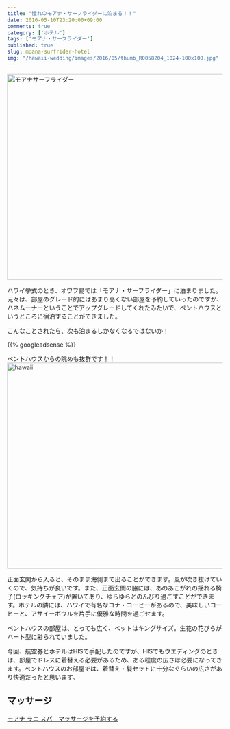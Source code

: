 ```yaml
---
title: "憧れのモアナ・サーフライダーに泊まる！！"
date: 2016-05-10T23:20:00+09:00
comments: true
category: ['ホテル']
tags: ['モアナ・サーフライダー']
published: true
slug: moana-surfrider-hotel
img: "/hawaii-wedding/images/2016/05/thumb_R0058204_1024-100x100.jpg"
---
```

<img src="/hawaii-wedding/images/2016/05/thumb_R0058204_1024-1024x768.jpg" alt="モアナサーフライダー" width="640" height="480" class="aligncenter size-large wp-image-70" />

ハワイ挙式のとき、オワフ島では「モアナ・サーフライダー」に泊まりました。元々は、部屋のグレード的にはあまり高くない部屋を予約していったのですが、ハネムーナーということでアップグレードしてくれたみたいで、ペントハウスというところに宿泊することができました。

こんなことされたら、次も泊まるしかなくなるではないか！

<!--more-->
{{% googleadsense %}}


ペントハウスからの眺めも抜群です！！
<img src="/hawaii-wedding/images/2016/05/thumb_R0058193_1024-1024x768.jpg" alt="hawaii" width="640" height="480" class="aligncenter size-large wp-image-60" />

正面玄関から入ると、そのまま海側まで出ることができます。風が吹き抜けていくので、気持ちが良いです。また、正面玄関の脇には、あのあこがれの揺れる椅子(ロッキングチェア)が置いてあり、ゆらゆらとのんびり過ごすことができます。ホテルの隣には、ハワイで有名なコナ・コーヒーがあるので、美味しいコーヒーと、アサイーボウルを片手に優雅な時間を過ごせます。


ペントハウスの部屋は、とっても広く、ベットはキングサイズ。生花の花びらがハート型に彩られていました。

今回、航空券とホテルはHISで手配したのですが、HISでもウエディングのときは、部屋でドレスに着替える必要があるため、ある程度の広さは必要になってきます。ペントハウスのお部屋では、着替え・髪セットに十分なぐらいの広さがあり快適だったと思います。


## マッサージ
<a href="//ck.jp.ap.valuecommerce.com/servlet/referral?sid=3297538&pid=884174591&vc_url=http%3A%2F%2Fwww.veltra.com%2Fjp%2Fhawaii%2Foahu%2Fa%2F14307%3Fsid%3D1011" target="_blank" rel="nofollow"><img src="//ad.jp.ap.valuecommerce.com/servlet/gifbanner?sid=3297538&pid=884174591" height="1" width="0" border="0">モアナ ラニ スパ　マッサージを予約する</a>
